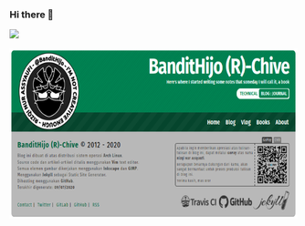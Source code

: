 ### Hi there 👋

<!--
**bandithijo/bandithijo** is a ✨ _special_ ✨ repository because its `README.md` (this file) appears on your GitHub profile.

Here are some ideas to get you started:

- 🔭 I’m currently working on ...
- 🌱 I’m currently learning ...
- 👯 I’m looking to collaborate on ...
- 🤔 I’m looking for help with ...
- 💬 Ask me about ...
- 📫 How to reach me: ...
- 😄 Pronouns: ...
- ⚡ Fun fact: ...
-->

[![](https://github-readme-stats.vercel.app/api?username=bandithijo&title_color=333&text_color=777&show_icons=true&icon_color=333&hide_border=true)](https://github.com/bandithijo)

<img align="center" alt="banner" height="300px" src="https://raw.githubusercontent.com/bandithijo/bandithijo/master/bandithijo.github.io.png" />

<!-- ![](bandithijo.github.io.png) -->
